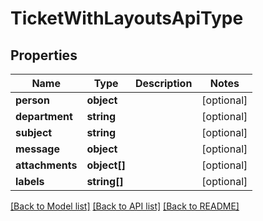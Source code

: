 # TicketWithLayoutsApiType

## Properties
Name | Type | Description | Notes
------------ | ------------- | ------------- | -------------
**person** | **object** |  | [optional] 
**department** | **string** |  | [optional] 
**subject** | **string** |  | [optional] 
**message** | **object** |  | [optional] 
**attachments** | **object[]** |  | [optional] 
**labels** | **string[]** |  | [optional] 

[[Back to Model list]](../README.md#documentation-for-models) [[Back to API list]](../README.md#documentation-for-api-endpoints) [[Back to README]](../README.md)


